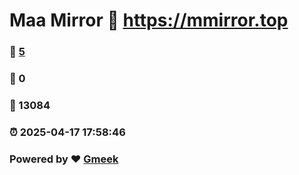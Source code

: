 # Maa Mirror :link: https://mmirror.top 
### :page_facing_up: [5](https://mmirror.top/tag.html) 
### :speech_balloon: 0 
### :hibiscus: 13084 
### :alarm_clock: 2025-04-17 17:58:46 
### Powered by :heart: [Gmeek](https://github.com/Meekdai/Gmeek)
